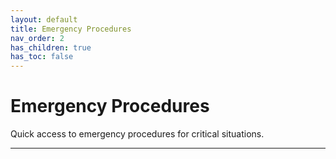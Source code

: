 ```yaml
---
layout: default
title: Emergency Procedures
nav_order: 2
has_children: true
has_toc: false
---
```


# Emergency Procedures

Quick access to emergency procedures for critical situations.

---
